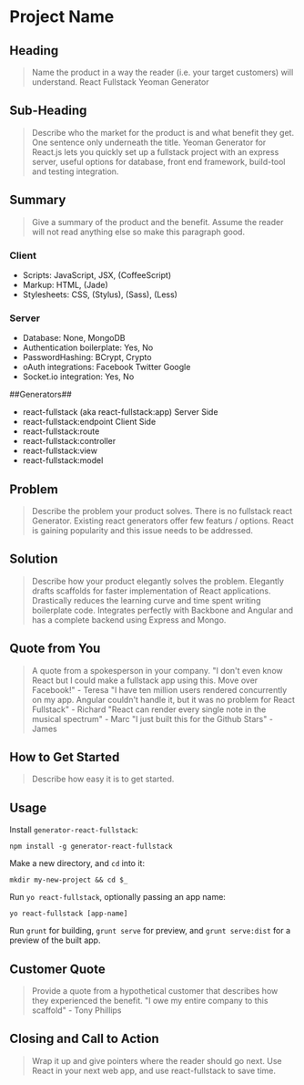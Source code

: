 # Project Name #

<!-- 
> This material was originally posted [here](http://www.quora.com/What-is-Amazons-approach-to-product-development-and-product-management). It is reproduced here for posterities sake.

There is an approach called "working backwards" that is widely used at Amazon. They work backwards from the customer, rather than starting with an idea for a product and trying to bolt customers onto it. While working backwards can be applied to any specific product decision, using this approach is especially important when developing new products or features.

For new initiatives a product manager typically starts by writing an internal press release announcing the finished product. The target audience for the press release is the new/updated product's customers, which can be retail customers or internal users of a tool or technology. Internal press releases are centered around the customer problem, how current solutions (internal or external) fail, and how the new product will blow away existing solutions.

If the benefits listed don't sound very interesting or exciting to customers, then perhaps they're not (and shouldn't be built). Instead, the product manager should keep iterating on the press release until they've come up with benefits that actually sound like benefits. Iterating on a press release is a lot less expensive than iterating on the product itself (and quicker!).

If the press release is more than a page and a half, it is probably too long. Keep it simple. 3-4 sentences for most paragraphs. Cut out the fat. Don't make it into a spec. You can accompany the press release with a FAQ that answers all of the other business or execution questions so the press release can stay focused on what the customer gets. My rule of thumb is that if the press release is hard to write, then the product is probably going to suck. Keep working at it until the outline for each paragraph flows. 

Oh, and I also like to write press-releases in what I call "Oprah-speak" for mainstream consumer products. Imagine you're sitting on Oprah's couch and have just explained the product to her, and then you listen as she explains it to her audience. That's "Oprah-speak", not "Geek-speak".

Once the project moves into development, the press release can be used as a touchstone; a guiding light. The product team can ask themselves, "Are we building what is in the press release?" If they find they're spending time building things that aren't in the press release (overbuilding), they need to ask themselves why. This keeps product development focused on achieving the customer benefits and not building extraneous stuff that takes longer to build, takes resources to maintain, and doesn't provide real customer benefit (at least not enough to warrant inclusion in the press release).
 -->
 
## Heading ##
  > Name the product in a way the reader (i.e. your target customers) will understand.
  React Fullstack Yeoman Generator

## Sub-Heading ##
  > Describe who the market for the product is and what benefit they get. One sentence only underneath the title.
  Yeoman Generator for React.js lets you quickly set up a fullstack project with an express server, useful options for database, front end framework, build-tool and testing integration.

## Summary ##
  > Give a summary of the product and the benefit. Assume the reader will not read anything else so make this paragraph good.
  
  ### Client ###

  * Scripts: JavaScript, JSX, (CoffeeScript)
  * Markup: HTML, (Jade)
  * Stylesheets: CSS, (Stylus), (Sass), (Less)
  
  ### Server ###

  * Database: None, MongoDB
  * Authentication boilerplate: Yes, No
  * PasswordHashing: BCrypt, Crypto
  * oAuth integrations: Facebook Twitter Google
  * Socket.io integration: Yes, No

  ##Generators##
  * react-fullstack (aka react-fullstack:app)
  Server Side
  * react-fullstack:endpoint
  Client Side
  * react-fullstack:route
  * react-fullstack:controller
  * react-fullstack:view
  * react-fullstack:model

## Problem ##
  > Describe the problem your product solves.
  There is no fullstack react Generator. Existing react generators offer few featurs / options. React is gaining popularity and this issue needs to be addressed.

## Solution ##
  > Describe how your product elegantly solves the problem.
  Elegantly drafts scaffolds for faster implementation of React applications. Drastically reduces the learning curve and time spent writing boilerplate code. Integrates perfectly with Backbone and Angular and has a complete backend using Express and Mongo.

## Quote from You ##
  > A quote from a spokesperson in your company.
  "I don't even know React but I could make a fullstack app using this. Move over Facebook!" - Teresa
  "I have ten million users rendered concurrently on my app. Angular couldn't handle it, but it was no problem for React Fullstack" - Richard
  "React can render every single note in the musical spectrum" - Marc
  "I just built this for the Github Stars" - James

## How to Get Started ##
  > Describe how easy it is to get started.
  ## Usage

Install `generator-react-fullstack`:
```
npm install -g generator-react-fullstack
```

Make a new directory, and `cd` into it:
```
mkdir my-new-project && cd $_
```

Run `yo react-fullstack`, optionally passing an app name:
```
yo react-fullstack [app-name]
```

Run `grunt` for building, `grunt serve` for preview, and `grunt serve:dist` for a preview of the built app.

## Customer Quote ##
  > Provide a quote from a hypothetical customer that describes how they experienced the benefit.
  "I owe my entire company to this scaffold" - Tony Phillips

## Closing and Call to Action ##
  > Wrap it up and give pointers where the reader should go next.
  Use React in your next web app, and use react-fullstack to save time.
